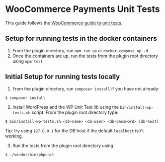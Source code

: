 # WooCommerce Payments Unit Tests

This guide follows the [WooCommerce guide to unit tests](https://github.com/woocommerce/woocommerce/tree/master/tests).

## Setup for running tests in the docker containers

1. From the plugin directory, run `npm run up` or `docker-compose up -d`
2. Once the containers are up, run the tests from the plugin root directory using `npm test`

## Initial Setup for running tests locally

1. From the plugin directory, run `composer install` if you have not already:

```
$ composer install
```

2. Install WordPress and the WP Unit Test lib using the `bin/install-wp-tests.sh` script. From the plugin root directory type:

```
$ bin/install-wp-tests.sh <db-name> <db-user> <db-password> [db-host]
```

Tip: try using `127.0.0.1` for the DB host if the default `localhost` isn't working.

3. Run the tests from the plugin root directory using

```
$ ./vendor/bin/phpunit
```
